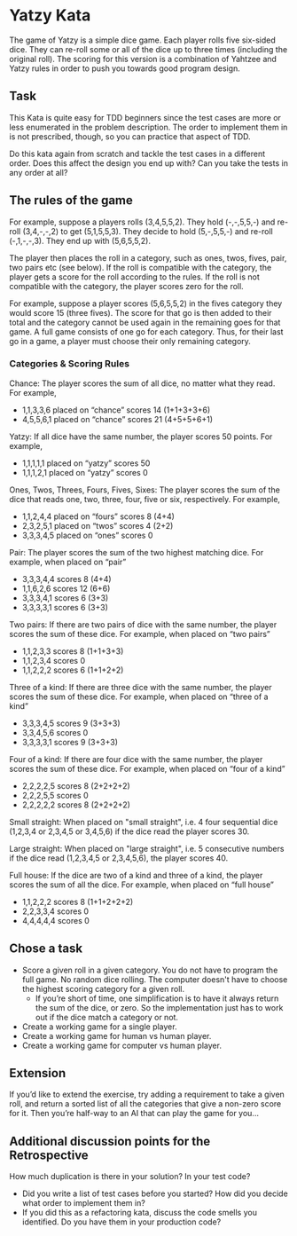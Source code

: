 # Yatzy Kata

The game of Yatzy is a simple dice game. Each player rolls five six-sided dice. They can re-roll some or all of the dice up to three times (including the original roll). The scoring for this version is a combination of Yahtzee and Yatzy rules in order to push you towards good program design.

## Task

This Kata is quite easy for TDD beginners since the test cases are more or less enumerated in the problem description. The order to implement them in is not prescribed, though, so you can practice that aspect of TDD.

Do this kata again from scratch and tackle the test cases in a different order. Does this affect the design you end up with? Can you take the tests in any order at all?

## The rules of the game

For example, suppose a players rolls (3,4,5,5,2). They hold (-,-,5,5,-) and re-roll (3,4,-,-,2) to get (5,1,5,5,3). They decide to hold (5,-,5,5,-) and re-roll (-,1,-,-,3). They end up with (5,6,5,5,2).

The player then places the roll in a category, such as ones, twos, fives, pair, two pairs etc (see below). If the roll is compatible with the category, the player gets a score for the roll according to the rules. If the roll is not compatible with the category, the player scores zero for the roll.

For example, suppose a player scores (5,6,5,5,2) in the fives category they would score 15 (three fives). The score for that go is then added to their total and the category cannot be used again in the remaining goes for that game. A full game consists of one go for each category. Thus, for their last go in a game, a player must choose their only remaining category.

### Categories & Scoring Rules

Chance: The player scores the sum of all dice, no matter what they read. For example,

* 1,1,3,3,6 placed on “chance” scores 14 (1+1+3+3+6)
* 4,5,5,6,1 placed on “chance” scores 21 (4+5+5+6+1)

Yatzy: If all dice have the same number, the player scores 50 points. For example,

* 1,1,1,1,1 placed on “yatzy” scores 50
* 1,1,1,2,1 placed on “yatzy” scores 0

Ones, Twos, Threes, Fours, Fives, Sixes: The player scores the sum of the dice that reads one, two, three, four, five or six, respectively. For example,

* 1,1,2,4,4 placed on “fours” scores 8 (4+4)
* 2,3,2,5,1 placed on “twos” scores 4 (2+2)
* 3,3,3,4,5 placed on “ones” scores 0

Pair: The player scores the sum of the two highest matching dice. For example, when placed on “pair”
* 3,3,3,4,4 scores 8 (4+4)
* 1,1,6,2,6 scores 12 (6+6)
* 3,3,3,4,1 scores 6 (3+3)
* 3,3,3,3,1 scores 6 (3+3)

Two pairs: If there are two pairs of dice with the same number, the player scores the sum of these dice. For example, when placed on “two pairs”
* 1,1,2,3,3 scores 8 (1+1+3+3)
* 1,1,2,3,4 scores 0
* 1,1,2,2,2 scores 6 (1+1+2+2)

Three of a kind: If there are three dice with the same number, the player scores the sum of these dice. For example, when placed on “three of a kind”
* 3,3,3,4,5 scores 9 (3+3+3)
* 3,3,4,5,6 scores 0
* 3,3,3,3,1 scores 9 (3+3+3)

Four of a kind: If there are four dice with the same number, the player scores the sum of these dice. For example, when placed on “four of a kind”
* 2,2,2,2,5 scores 8 (2+2+2+2)
* 2,2,2,5,5 scores 0
* 2,2,2,2,2 scores 8 (2+2+2+2)

Small straight: When placed on "small straight", i.e. 4 four sequential dice (1,2,3,4 or 2,3,4,5 or 3,4,5,6) if the dice read the player scores 30.

Large straight: When placed on "large straight", i.e. 5 consecutive numbers if the dice read (1,2,3,4,5 or 2,3,4,5,6), the player scores 40.

Full house: If the dice are two of a kind and three of a kind, the player scores the sum of all the dice. For example, when placed on “full house”

* 1,1,2,2,2 scores 8 (1+1+2+2+2)
* 2,2,3,3,4 scores 0
* 4,4,4,4,4 scores 0

## Chose a task
* Score a given roll in a given category. You do not have to program the full game. No random dice rolling. The computer doesn't have to choose the highest scoring category for a given roll.
    * If you’re short of time, one simplification is to have it always return the sum of the dice, or zero. So the implementation just has to work out if the dice match a category or not.
* Create a working game for a single player.
* Create a working game for human vs human player.
* Create a working game for computer vs human player.

## Extension
If you’d like to extend the exercise, try adding a requirement to take a given roll, and return a sorted list of all the categories that give a non-zero score for it. Then you’re half-way to an AI that can play the game for you...

## Additional discussion points for the Retrospective

How much duplication is there in your solution? In your test code?

* Did you write a list of test cases before you started? How did you decide what order to implement them in?
* If you did this as a refactoring kata, discuss the code smells you identified. Do you have them in your production code?  
